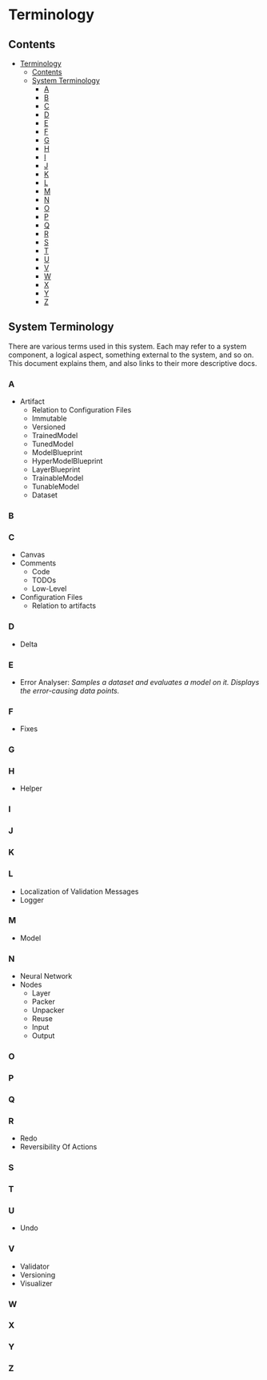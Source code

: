 # Terminology

## Contents

- [Terminology](#terminology)
  - [Contents](#contents)
  - [System Terminology](#system-terminology)
    - [A](#a)
    - [B](#b)
    - [C](#c)
    - [D](#d)
    - [E](#e)
    - [F](#f)
    - [G](#g)
    - [H](#h)
    - [I](#i)
    - [J](#j)
    - [K](#k)
    - [L](#l)
    - [M](#m)
    - [N](#n)
    - [O](#o)
    - [P](#p)
    - [Q](#q)
    - [R](#r)
    - [S](#s)
    - [T](#t)
    - [U](#u)
    - [V](#v)
    - [W](#w)
    - [X](#x)
    - [Y](#y)
    - [Z](#z)

## System Terminology

There are various terms used in this system. Each may refer to a system component, a logical aspect, something external to the system, and so on. This document explains them, and also links to their more descriptive docs.

### A

- Artifact
  - Relation to Configuration Files
  - Immutable
  - Versioned
  - TrainedModel
  - TunedModel
  - ModelBlueprint
  - HyperModelBlueprint
  - LayerBlueprint
  - TrainableModel
  - TunableModel
  - Dataset

### B

### C

- Canvas
- Comments
  - Code
  - TODOs
  - Low-Level
- Configuration Files
  - Relation to artifacts

### D

- Delta

### E

- Error Analyser: _Samples a dataset and evaluates a model on it. Displays the error-causing data points._

### F

- Fixes

### G

### H

- Helper

### I

### J

### K

### L

- Localization of Validation Messages
- Logger

### M

- Model

### N

- Neural Network
- Nodes
  - Layer
  - Packer
  - Unpacker
  - Reuse
  - Input
  - Output

### O

### P

### Q

### R

- Redo
- Reversibility Of Actions

### S

### T

### U

- Undo

### V

- Validator
- Versioning
- Visualizer

### W

### X

### Y

### Z
